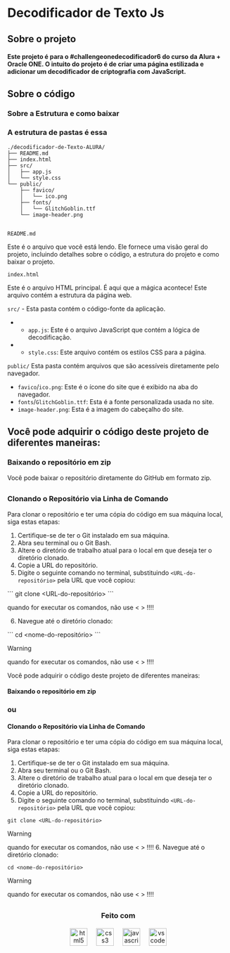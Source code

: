 # <h1 align="left">Decodificador de Texto Js</h1>

## Sobre o projeto 
<h4>Este projeto é para o #challengeonedecodificador6 do curso da Alura + Oracle ONE.
O intuito do projeto é de criar uma página estilizada e adicionar um decodificador  de criptografia com JavaScript. </h4>


<p>

<p>



## Sobre o código
<p>

<p>



### Sobre a Estrutura e como baixar

<h3> A estrutura de pastas é essa</h3>

```
./decodificador-de-Texto-ALURA/
├── README.md
├── index.html
├── src/
│   ├── app.js
│   └── style.css
└── public/
    ├── favico/
    │   └── ico.png
    ├── fonts/
    │   └── GlitchGoblin.ttf
    └── image-header.png
```

## 

`README.md`

Este é o arquivo que você está lendo. Ele fornece uma visão geral do projeto, incluindo detalhes sobre o código, a estrutura do projeto e como baixar o projeto.

 `index.html`

Este é o arquivo HTML principal. É aqui que a mágica acontece! Este arquivo contém a estrutura da página web.

``src/`` - Esta pasta contém o código-fonte da aplicação.

-   - `app.js`: Este é o arquivo JavaScript que contém a lógica de decodificação.
-   - `style.css`: Este arquivo contém os estilos CSS para a página.

``public/``
Esta pasta contém arquivos que são acessíveis diretamente pelo navegador.

- `favico`/`ico.png`: Este é o ícone do site que é exibido na aba do navegador.
- `fonts`/`GlitchGoblin.ttf`: Esta é a fonte personalizada usada no site.
- `image-header.png`: Esta é a imagem do cabeçalho do site.

<h2>Você pode adquirir o código deste projeto de diferentes maneiras:</h2>

### Baixando o repositório em zip
 Você pode baixar o repositório diretamente do GitHub em formato zip.

##

### Clonando o Repositório via Linha de Comando
 Para clonar o repositório e ter uma cópia do código em sua máquina local, siga estas etapas:

1. Certifique-se de ter o Git instalado em sua máquina.
2. Abra seu terminal ou o Git Bash.
3. Altere o diretório de trabalho atual para o local em que deseja ter o diretório clonado.
4. Copie a URL do repositório.
5. Digite o seguinte comando no terminal, substituindo `<URL-do-repositório>` pela URL que você copiou:

\```
git clone <URL-do-repositório>
\```
>  
quando for executar os comandos, não use < > !!!!

6. Navegue até o diretório clonado:

\```
cd <nome-do-repositório> 
\```
> [!WARNING]  
quando for executar os comandos, não use < > !!!!


Você pode adquirir o código deste projeto de diferentes maneiras:

#### Baixando o repositório em zip

### <p>ou</p>

#### Clonando o Repositório via Linha de Comando

Para clonar o repositório e ter uma cópia do código em sua máquina local, siga estas etapas:

1. Certifique-se de ter o Git instalado em sua máquina.
2. Abra seu terminal ou o Git Bash.
3. Altere o diretório de trabalho atual para o local em que deseja ter o diretório clonado.
4. Copie a URL do repositório.
5. Digite o seguinte comando no terminal, substituindo `<URL-do-repositório>` pela URL que você copiou:

```
git clone <URL-do-repositório>
```
> [!WARNING]  
quando for executar os comandos, não use < > !!!!
6. Navegue até o diretório clonado:

```
cd <nome-do-repositório> 
```
> [!WARNING]  
quando for executar os comandos, não use < > !!!!

  


##

<h3 align="center">Feito com</h2>

####
<div align="center">
  <img src="https://cdn.jsdelivr.net/gh/devicons/devicon/icons/html5/html5-original.svg" height="40" alt="html5 logo"  />
  <img width="12" />
  <img src="https://cdn.jsdelivr.net/gh/devicons/devicon/icons/css3/css3-original.svg" height="40" alt="css3 logo"  />
  <img width="12" />
  <img src="https://cdn.jsdelivr.net/gh/devicons/devicon/icons/javascript/javascript-original.svg" height="40" alt="javascript logo"  />
  <img width="12" />
  <img src="https://cdn.jsdelivr.net/gh/devicons/devicon/icons/vscode/vscode-original.svg" height="40" alt="vscode logo"  />
</div>

###